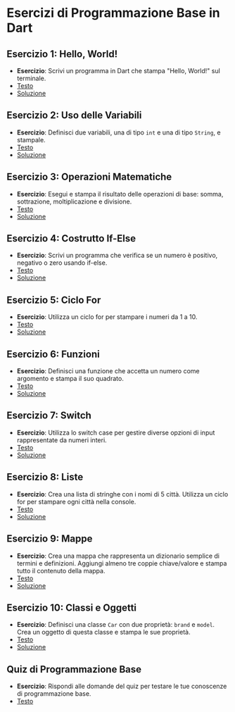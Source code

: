 # Esercizi di Programmazione Base in Dart

## Esercizio 1: Hello, World!
  - **Esercizio**: Scrivi un programma in Dart che stampa "Hello, World!" sul terminale.
- [Testo](https://dartpad.dev/?id=79e02b7ddb3775a876dcba2be8c3335e)
- [Soluzione](https://dartpad.dev/?id=9d7c229322e487cb3fa4c60f510685c9)

## Esercizio 2: Uso delle Variabili
  - **Esercizio**: Definisci due variabili, una di tipo `int` e una di tipo `String`, e stampale.
- [Testo](https://dartpad.dev/?id=5d3b9a2171cb42dbea41e7a8d0b76a87)
- [Soluzione](https://dartpad.dev/?id=ca31273f5b3b4966fd57b8b26004e4b0)

## Esercizio 3: Operazioni Matematiche
  - **Esercizio**: Esegui e stampa il risultato delle operazioni di base: somma, sottrazione, moltiplicazione e divisione.
- [Testo](https://dartpad.dev/?id=eb59f25bf3cea316d9fc0c151a8d6a86)
- [Soluzione](https://dartpad.dev/?id=8dcbd475f2bb786e75d2c940f052b70f)

## Esercizio 4: Costrutto If-Else
  - **Esercizio**: Scrivi un programma che verifica se un numero è positivo, negativo o zero usando if-else.
- [Testo](https://dartpad.dev/?id=c879fb1611be5dae3bdbf5e00a5590d2)
- [Soluzione](https://dartpad.dev/?id=7dc09f46e2c2cf8c51dee49d816fb8a4)

## Esercizio 5: Ciclo For
  - **Esercizio**: Utilizza un ciclo for per stampare i numeri da 1 a 10.
- [Testo](https://dartpad.dev/?id=3b07ebc00c795e544ee266dd9ecdff0d)
- [Soluzione](https://dartpad.dev/?id=fb3639b423e46e6daae1d056cede5ed8)

## Esercizio 6: Funzioni
  - **Esercizio**: Definisci una funzione che accetta un numero come argomento e stampa il suo quadrato.
- [Testo](https://dartpad.dev/?id=cf38601903f4589bfce11ae79a676800)
- [Soluzione](https://dartpad.dev/?id=71180a3ac9420eee74fb5236fe10a257)

## Esercizio 7: Switch
  - **Esercizio**: Utilizza lo switch case per gestire diverse opzioni di input rappresentate da numeri interi.
- [Testo](https://dartpad.dev/?id=50777f6f4cd6e98f2e0255ead8a477ab)
- [Soluzione](https://dartpad.dev/?id=cbb3504e1d1ff1cf9f851c33cf336cc6)

## Esercizio 8: Liste
  - **Esercizio**: Crea una lista di stringhe con i nomi di 5 città. Utilizza un ciclo for per stampare ogni città nella console.
- [Testo](https://dartpad.dev/?id=98d679002aea2d504dbe9066d2d96f4c)
- [Soluzione](https://dartpad.dev/?id=3aa27c9079eb9e4960a51ed39a485c6d)

## Esercizio 9: Mappe
  - **Esercizio**: Crea una mappa che rappresenta un dizionario semplice di termini e definizioni. Aggiungi almeno tre coppie chiave/valore e stampa tutto il contenuto della mappa.
- [Testo](https://dartpad.dev/?id=f2e0f941ba0531eebb89f33d0d21e1df)
- [Soluzione](https://dartpad.dev/?id=3e58998dd0897b40f80ecde6f5661c5e)

## Esercizio 10: Classi e Oggetti
  - **Esercizio**: Definisci una classe `Car` con due proprietà: `brand` e `model`. Crea un oggetto di questa classe e stampa le sue proprietà.
- [Testo](https://dartpad.dev/?id=62175b49a114fd0c02b7b9766e730473)
- [Soluzione](https://dartpad.dev/?id=569744034b1ba262080d5f07a90008f5)


## Quiz di Programmazione Base
  - **Esercizio**: Rispondi alle domande del quiz per testare le tue conoscenze di programmazione base.
- [Testo](https://dartpad.dev/?id=022da095fa72894d35743f6c8bec848d)